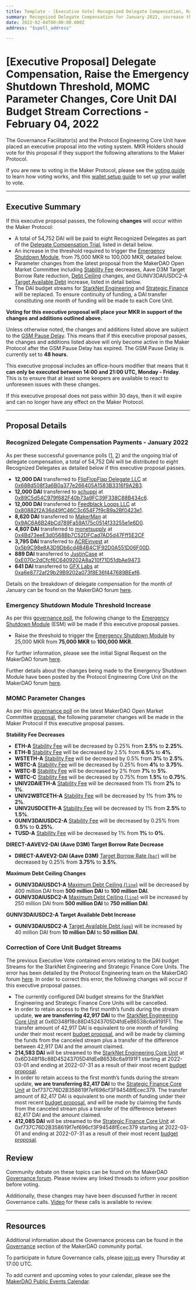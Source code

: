 ```yaml
---
title: Template - [Executive Vote] Recognized Delegate Compensation, Raise the Emergency Shutdown Threshold, MOMC Parameter Changes, Core Unit DAI Budget Stream Corrections - February 04, 2022
summary: Recognized Delegate Compensation for January 2022, increase the threshold to trigger the Emergency Shutdown Module, parameter changes from the latest MOMC proposal, correction of StarkNet Engineering and Strategic Finance DAI budget streams.
date: 2022-02-04T00:00:00.000Z
address: "$spell_address"

---
```

# [Executive Proposal] Delegate Compensation, Raise the Emergency Shutdown Threshold, MOMC Parameter Changes, Core Unit DAI Budget Stream Corrections - February 04, 2022

The Governance Facilitator(s) and the Protocol Engineering Core Unit have placed an executive proposal into the voting system. MKR Holders should vote for this proposal if they support the following alterations to the Maker Protocol.

If you are new to voting in the Maker Protocol, please see the [voting guide](https://community-development.makerdao.com/en/learn/governance/how-voting-works/) to learn how voting works, and this [wallet setup guide](https://community-development.makerdao.com/en/learn/governance/voting-setup/) to set up your wallet to vote.

---

## Executive Summary

If this executive proposal passes, the following **changes** will occur within the Maker Protocol:
- A total of 54,752 DAI will be paid to eight Recognized Delegates as part of the [Delegate Compensation Trial](https://forum.makerdao.com/t/signal-request-extend-the-delegate-compensation-trial/12686), listed in detail below.
- An increase in the threshold required to trigger the [Emergency Shutdown Module](https://makerdao.world/en/learn/governance/emergency-shutdown), from 75,000 MKR to 100,000 MKR, detailed below.
- Parameter changes from the latest proposal from the MakerDAO Open Market Committee including [Stability Fee](https://manual.makerdao.com/parameter-index/vault-risk/param-stability-fee) decreases, Aave D3M Target Borrow Rate reduction, [Debt Ceiling](https://manual.makerdao.com/parameter-index/vault-risk/param-debt-ceiling) changes, and GUNIV3DAIUSDC2-A [Target Available Debt](https://manual.makerdao.com/module-index/module-dciam#target-available-debt-gap) increase, listed in detail below.
- The DAI budget streams for [StarkNet Engineering](https://mips.makerdao.com/mips/details/MIP39c2SP19) and [Strategic Finance](https://mips.makerdao.com/mips/details/MIP39c2SP27) will be replaced. To ensure continuity of funding, a DAI transfer constituting one month of funding will be made to each Core Unit.

**Voting for this executive proposal will place your MKR in support of the changes and additions outlined above.**

Unless otherwise noted, the changes and additions listed above are subject to the [GSM Pause Delay](https://manual.makerdao.com/parameter-index/core/param-gsm-pause-delay). This means that if this executive proposal passes, the changes and additions listed above will only become active in the Maker Protocol after the GSM Pause Delay has expired. The GSM Pause Delay is currently set to **48 hours**.

This executive proposal includes an office-hours modifier that means that it **can only be executed between 14:00 and 21:00 UTC, Monday - Friday**. This is to ensure that at least some keepers are available to react to unforeseen issues with these changes.

If this executive proposal does not pass within 30 days, then it will expire and can no longer have any effect on the Maker Protocol.

---

## Proposal Details

### Recognized Delegate Compensation Payments - January 2022

As per these successful governance polls ([1](https://vote.makerdao.com/polling/QmPCbBu3?network=mainnet), [2](https://vote.makerdao.com/polling/QmbvuhYH?network=mainnet#poll-detail)) and the ongoing trial of delegate compensation, a total of 54,752 DAI will be distributed to eight Recognized Delegates as detailed below if this executive proposal passes.

- **12,000 DAI** transferred to [FlipFlopFlap Delegate LLC](https://vote.makerdao.com/address/0xaf8aa6846539033eaf0c3ca4c9c7373e370e039b) at [0x688d508f3a6B0a377e266405A1583B3316f9A2B3](https://etherscan.io/address/0x688d508f3a6B0a377e266405A1583B3316f9A2B3).
- **12,000 DAI** transferred to [schuppi](https://vote.makerdao.com/address/0xb21e535fb349e4ef0520318acfe589e174b0126b) at [0x89C5d54C979f682F40b73a9FC39F338C88B434c6](https://etherscan.io/address/0x89C5d54C979f682F40b73a9FC39F338C88B434c6).
- **12,000 DAI** transferred to [Feedblack Loops LLC](https://vote.makerdao.com/address/0x845b36e1e4f41a361dd711bda8ea239bf191fe95) at [0x80882f2A36d49fC46C3c654F7f9cB9a2Bf0423e1](https://etherscan.io/address/0x80882f2A36d49fC46C3c654F7f9cB9a2Bf0423e1).
- **8,620 DAI** transferred to [MakerMan](https://vote.makerdao.com/address/0x22d5294a23d49294bf11d9db8beda36e104ad9b3) at [0x9AC6A6B24bCd789Fa59A175c0514f33255e1e6D0](https://etherscan.io/address/0x9AC6A6B24bCd789Fa59A175c0514f33255e1e6D0).
- **4,807 DAI** transferred to [monetsupply](https://vote.makerdao.com/address/0x45127ec92b58c3a89e89f63553073adcaf2f1f5f) at [0x4Bd73eeE3d0568Bb7C52DFCad7AD5d47Fff5E2CF](https://etherscan.io/address/0x4Bd73eeE3d0568Bb7C52DFCad7AD5d47Fff5E2CF)
- **3,795 DAI** transferred to [ACREinvest](https://vote.makerdao.com/address/0x4d3ac33ab1dd7b0f352b8e590fe8b62c4c39ead5) at [0x5b9C98e8A3D9Db6cd4B4B4C1F92D0A551D06F00D](https://etherscan.io/address/0x5b9C98e8A3D9Db6cd4B4B4C1F92D0A551D06F00D).
- **889 DAI** transferred to [JustinCase](https://vote.makerdao.com/address/0xcdb792c14391f7115ba77a7cd27f724fc9ea2091) at [0xE070c2dCfcf6C6409202A8a210f71D51dbAe9473](https://etherscan.io/address/0xE070c2dCfcf6C6409202A8a210f71D51dbAe9473).
- **641 DAI** transferred to [GFX Labs](https://vote.makerdao.com/address/0xf60d7a62c98f65480725255e831de531efe3fe14) at [0xa6e8772af29b29B9202a073f8E36f447689BEef6](https://etherscan.io/address/0xa6e8772af29b29B9202a073f8E36f447689BEef6).

Details on the breakdown of delegate compensation for the month of January can be found on the MakerDAO forum [here](https://forum.makerdao.com/t/recognized-delegate-compensation-breakdown-january-2022/13001).

### Emergency Shutdown Module Threshold Increase

As per this [governance poll](https://vote.makerdao.com/polling/QmQSVmrh), the following change to the [Emergency Shutdown Module](https://makerdao.world/en/learn/governance/emergency-shutdown) (ESM) will be made if this executive proposal passes.

- Raise the threshold to trigger the [Emergency Shutdown Module](https://makerdao.world/en/learn/governance/emergency-shutdown) by 25,000 MKR from **75,000 MKR** to **100,000 MKR**.

For further information, please see the initial Signal Request on the MakerDAO forum [here](https://forum.makerdao.com/t/signal-request-raise-threshold-for-emergency-shutdown-module/12208).

Further details about the changes being made to the Emergency Shutdown Module have been posted by the Protocol Engineering Core Unit on the MakerDAO forum [here](https://forum.makerdao.com/t/moving-the-esm-threshold-increase-to-next-week/12895).

### MOMC Parameter Changes

As per this [governance poll](https://vote.makerdao.com/polling/QmWReBMh) on the latest MakerDAO Open Market Committee [proposal](https://forum.makerdao.com/t/parameter-changes-proposal-ppg-omc-001-2022-01-27/12883), the following parameter changes will be made in the Maker Protocol if this executive proposal passes.

**Stability Fee Decreases**

* **ETH-A** [Stability Fee](https://manual.makerdao.com/parameter-index/vault-risk/param-stability-fee) will be decreased by 0.25% from **2.5%** to **2.25%**.
* **ETH-B** [Stability Fee](https://manual.makerdao.com/parameter-index/vault-risk/param-stability-fee) will be decreased by 2.5% from **6.5%** to **4%**.
* **WSTETH-A** [Stability Fee](https://manual.makerdao.com/parameter-index/vault-risk/param-stability-fee) will be decreased by 0.5% from **3%** to **2.5%**.
* **WBTC-A** [Stability Fee](https://manual.makerdao.com/parameter-index/vault-risk/param-stability-fee) will be decreased by 0.25% from **4%** to **3.75%**.
* **WBTC-B** [Stability Fee](https://manual.makerdao.com/parameter-index/vault-risk/param-stability-fee) will be decreased by 2% from **7%** to **5%**.
* **WBTC-C** [Stability Fee](https://manual.makerdao.com/parameter-index/vault-risk/param-stability-fee) will be decreased by 0.75% from **1.5%** to **0.75%**.
* **UNIV2DAIETH-A** [Stability Fee](https://manual.makerdao.com/parameter-index/vault-risk/param-stability-fee) will be decreased from 1% from **2%** to **1%**.
* **UNIV2WBTCETH-A** [Stability Fee](https://manual.makerdao.com/parameter-index/vault-risk/param-stability-fee) will be decreased by 1% from **3%** to **2%**.
* **UNIV2USDCETH-A** [Stability Fee](https://manual.makerdao.com/parameter-index/vault-risk/param-stability-fee) will be decreased by 1% from **2.5%** to **1.5%**.
* **GUNIV3DAIUSDC2-A** [Stability Fee](https://manual.makerdao.com/parameter-index/vault-risk/param-stability-fee) will be decreased by 0.25% from **0.5%** to **0.25%**.
* **TUSD-A** [Stability Fee](https://manual.makerdao.com/parameter-index/vault-risk/param-stability-fee) will be decreased by 1% from **1%** to **0%**.

**DIRECT-AAVEV2-DAI (Aave D3M) Target Borrow Rate Decrease**

* **DIRECT-AAVEV2-DAI (Aave D3M)** [Target Borrow Rate (`bar`)](https://github.com/makerdao/dss-direct-deposit#configuration) will be decreased by 0.25% from **3.75%** to **3.5%**.

**Maximum Debt Ceiling Changes**

* **GUNIV3DAIUSDC1-A** [Maximum Debt Ceiling (`line`)](https://manual.makerdao.com/module-index/module-dciam#maximum-debt-ceiling-line) will be decreased by 400 million DAI from **500 million DAI** to **100 million DAI**.
* **GUNIV3DAIUSDC2-A** [Maximum Debt Ceiling (`line`)](https://manual.makerdao.com/module-index/module-dciam#maximum-debt-ceiling-line) will be increased by 250 million DAI from **500 million DAI** to **750 million DAI**.

**GUNIV3DAIUSDC2-A Target Available Debt Increase**

* **GUNIV3DAIUSDC2-A** [Target Available Debt (`gap`)](https://manual.makerdao.com/module-index/module-dciam#target-available-debt-gap) will be increased by 40 million DAI from **10 million DAI** to **50 million DAI**.

### Correction of Core Unit Budget Streams

The previous Executive Vote contained errors relating to the DAI budget Streams for the StarkNet Engineering and Strategic Finance Core Units. The error has been detailed by the Protocol Engineering team on the MakerDAO forum [here](https://forum.makerdao.com/t/correction-to-last-weeks-executive/13022). In order to correct this error, the following changes will occur if this executive proposal passes.

* The currently configured DAI budget streams for the StarkNet Engineering and Strategic Finance Core Units will be cancelled.
* In order to retain access to the first month’s funds during the stream update, **we are transferring 42,917 DAI** to the [StarkNet Engineering Core Unit](https://mips.makerdao.com/mips/details/MIP39c2SP19) at 0x6D348f18c88D45243705D4fdEeB6538c6a9191F1. The transfer amount of 42,917 DAI is equivalent to one month of funding under their most recent [budget proposal](https://mips.makerdao.com/mips/details/MIP40c3SP47), and will be made by claiming the funds from the canceled stream plus a transfer of the difference between 42,917 DAI and the amount claimed. 
* **214,583 DAI** will be streamed to the [StarkNet Engineering Core Unit](https://mips.makerdao.com/mips/details/MIP39c2SP19) at 0x6D348f18c88D45243705D4fdEeB6538c6a9191F1 starting at 2022-03-01 and ending at 2022-07-31 as a result of their most recent [budget proposal](https://mips.makerdao.com/mips/details/MIP40c3SP47). 
* In order to retain access to the first month’s funds during the stream update, **we are transferring 82,417 DAI** to the [Strategic Finance Core Unit](https://mips.makerdao.com/mips/details/MIP39c2SP27) at 0xf737C76D2B358619f7ef696cf3F94548fEcec379. The transfer amount of 82,417 DAI is equivalent to one month of funding under their most recent [budget proposal](https://mips.makerdao.com/mips/details/MIP40c3SP46), and will be made by claiming the funds from the canceled stream plus a transfer of the difference between 82,417 DAI and the amount claimed.
* **412,085 DAI** will be streamed to the [Strategic Finance Core Unit](https://mips.makerdao.com/mips/details/MIP39c2SP27) at 0xf737C76D2B358619f7ef696cf3F94548fEcec379 starting at 2022-03-01 and ending at 2022-07-31 as a result of their most recent [budget proposal](https://mips.makerdao.com/mips/details/MIP40c3SP46).

## Review

Community debate on these topics can be found on the MakerDAO [Governance forum](https://forum.makerdao.com/). Please review any linked threads to inform your position before voting.

Additionally, these changes may have been discussed further in recent Governance calls. [Video](https://www.youtube.com/playlist?list=PLLzkWCj8ywWNq5-90-Id6VPSsrk4OWVan) for these calls is available to review.

---

## Resources

Additional information about the Governance process can be found in the [Governance](https://community-development.makerdao.com/en/learn/governance) section of the MakerDAO community portal.

To participate in future Governance calls, please [join us](https://github.com/makerdao/community/tree/master/governance/governance-and-risk-meetings) every Thursday at 17:00 UTC.

To add current and upcoming votes to your calendar, please see the [MakerDAO Public Events Calendar](https://calendar.google.com/calendar/embed?src=makerdao.com_3efhm2ghipksegl009ktniomdk%40group.calendar.google.com&ctz=UTC&mode=week&showCalendars=0&showPrint=0).
